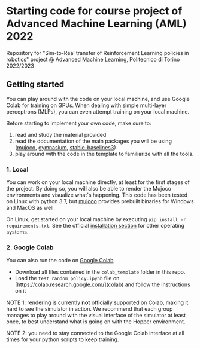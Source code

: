 # Starting code for course project of Advanced Machine Learning (AML) 2022

Repository for "Sim-to-Real transfer of Reinforcement Learning policies in robotics" project @ Advanced Machine Learning, Politecnico di Torino 2022/2023

## Getting started

You can play around with the code on your local machine, and use Google Colab for training on GPUs. When dealing with simple multi-layer perceptrons (MLPs), you can even attempt training on your local machine.

Before starting to implement your own code, make sure to:

1. read and study the material provided
2. read the documentation of the main packages you will be using ([mujoco](https://github.com/deepmind/mujoco), [gymnasium](https://gymnasium.farama.org/), [stable-baselines3](https://stable-baselines3.readthedocs.io/en/master/index.html))
3. play around with the code in the template to familiarize with all the tools.

### 1. Local

You can work on your local machine directly, at least for the first stages of the project. By doing so, you will also be able to render the Mujoco environments and visualize what's happening. This code has been tested on Linux with python 3.7, but [mujoco](https://github.com/deepmind/mujoco) provides prebuilt binaries for Windows and MacOS as well.

On Linux, get started on your local machine by executing `pip install -r requirements.txt`. See the official [installation section](https://github.com/deepmind/mujoco#installation) for other operating systems.

### 2. Google Colab

You can also run the code on [Google Colab](https://colab.research.google.com/)

- Download all files contained in the `colab_template` folder in this repo.
- Load the `test_random_policy.ipynb` file on [https://colab.research.google.com/](colab) and follow the instructions on it

NOTE 1: rendering is currently **not** officially supported on Colab, making it hard to see the simulator in action. We recommend that each group manages to play around with the visual interface of the simulator at least once, to best understand what is going on with the Hopper environment.

NOTE 2: you need to stay connected to the Google Colab interface at all times for your python scripts to keep training.
